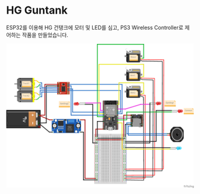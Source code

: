 # HG Guntank

ESP32를 이용해 HG 건탱크에 모터 및 LED를 심고, PS3 Wireless Controller로 제어하는 작품을 만들었습니다.

![Circuit Sketch](./Sketch.png)
